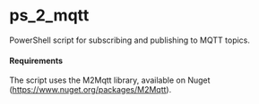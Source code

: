# ps_2_mqtt

PowerShell script for subscribing and publishing to MQTT topics.

#### Requirements

The script uses the M2Mqtt library, available on Nuget (<https://www.nuget.org/packages/M2Mqtt>).
